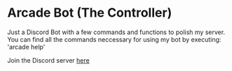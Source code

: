 # Arcade Bot (The Controller)

Just a Discord Bot with a few commands and functions to polish my server. 
You can find all the commands neccessary for using my bot by executing: 'arcade help'

Join the Discord server [here](https://discord.gg/c8n6mRT)
